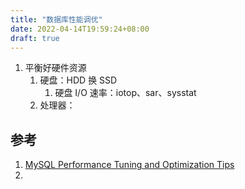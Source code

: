 ```yaml
---
title: "数据库性能调优"
date: 2022-04-14T19:59:24+08:00
draft: true
---
```


1. 平衡好硬件资源
   1. 硬盘：HDD 换 SSD
      1. 硬盘 I/O 速率：iotop、sar、sysstat
   2. 处理器：



## 参考

1. [MySQL Performance Tuning and Optimization Tips](https://phoenixnap.com/kb/improve-mysql-performance-tuning-optimization)
2. 
